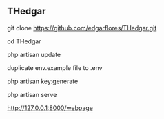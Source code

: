THedgar
----

git clone https://github.com/edgarflores/THedgar.git

cd THedgar

php artisan update

duplicate env.example file to .env

php artisan key:generate

php artisan serve

http://127.0.0.1:8000/webpage
